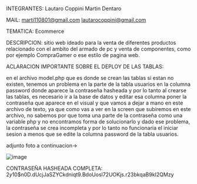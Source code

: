 INTEGRANTES:
Lautaro Coppini
Martin Dentaro

MAIL:
marti110801@gmail.com
lautarocoppini@gmail.com

TEMATICA:
Ecommerce

DESCRIPCION:
sitio web ideado para la venta de diferentes productos relacionado con el ambito del armado de pc y venta de componentes, como por ejemplo CompraGamer o ese estilo de pagina web.

ACLARACION IMPORTANTE SOBRE EL DEPLOY DE LAS TABLAS:

en el archivo model.php que es donde se crean las tablas si estan no existen, tenemos un problema en la parte de la tabla usuarios en la columna password donde aparece la contraseña hasheada y por lo tanto al crearse las tablas, es necesario ir a la base de datos y editar esa columna poner la contraseña que aparece en el visual y que vamos a dejar a mano en este archivo de texto, ya que como vas a ver en la screen que subiremos en este archivo, no sabemos por que toma una parte de la contraseña como una variable php y no encontramos forma de solucionarlo y dado ese problema, la contraseña se crea incompleta y por lo tanto no funcionaria el iniciar sesion a menos que se edite la columna password de la tabla usuarios.

adjunto foto a continuacion->

![image](https://github.com/MartinD11/TPEweb/assets/137624161/615fe4a5-a5fa-43dd-890f-c957b0cec9d5)

CONTRASEÑA HASHEADA COMPLETA: $2y$10$n0D.dUcjJaSZYCkdniqt9.BdoUosl72UOKjs.r23bkqaB9kI2QMzy


